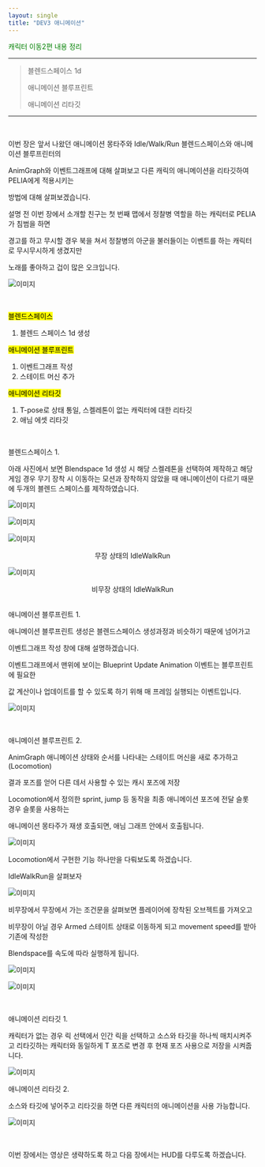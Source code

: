 ```yaml
---
layout: single
title: "DEV3 애니메이션"
---
```


<span style = "color:green">캐릭터 이동2편 내용 정리</span>

***

> 블렌드스페이스 1d
>
> 애니메이션 블루프린트
>
> 애니메이션 리타깃

***

<br/>

이번 장은 앞서 나왔던 애니메이션 몽타주와 Idle/Walk/Run 블렌드스페이스와 애니메이션 블루프린터의 

AnimGraph와 이벤트그래프에 대해 살펴보고 다른 캐릭의 애니메이션을 리타깃하여 PELIA에게 적용시키는

방법에 대해 살펴보겠습니다. 

설명 전 이번 장에서 소개할 친구는 첫 번째 맵에서 정찰병 역할을 하는 캐릭터로 PELIA가 침범을 하면

경고를 하고 무시할 경우 북을 쳐서 정찰병의 아군을 불러들이는 이벤트를 하는 캐릭터로 무시무시하게 생겼지만 

노래를 좋아하고 겁이 많은 오크입니다.

![이미지](/img/spotter.JPG)

<br/>

<mark>블렌드스페이스</mark>

1. 블렌드 스페이스 1d 생성

<mark>애니메이션 블루프린트</mark>

1.  이벤트그래프 작성
2.  스테이트 머신 추가 

<mark>애니메이션 리타깃</mark>

1.  T-pose로 상태 통일,  스켈레톤이 없는 캐릭터에 대한 리타깃
2.  애님 에셋 리타깃

<br/>

블렌드스페이스 1.

아래 사진에서 보면 Blendspace 1d 생성 시 해당 스켈레톤을 선택하여 제작하고 해당 게임 경우 무기 장착 시 이동하는 모션과 장착하지 않았을 때 애니메이션이 다르기 때문에 두개의 블렌드 스페이스를 제작하였습니다.

![이미지](/img/blendspace1d.JPG)

![이미지](/img/blendspace1d1.JPG)

![이미지](/img/blendspace1d2.JPG)

<center>무장 상태의 IdleWalkRun</center>

![이미지](/img/blendspace_uarm.JPG)

<center>비무장 상태의 IdleWalkRun</center>

<br/>

애니메이션 블루프린트 1.

애니메이션 블루프린트 생성은 블렌드스페이스 생성과정과 비슷하기 때문에 넘어가고 

이벤트그래프 작성 창에 대해 설명하겠습니다.

이벤트그래프에서 맨위에 보이는 Blueprint Update Animation 이벤트는 블루프린트에 필요한 

값 계산이나 업데이트를 할 수 있도록 하기 위해 매 프레임 실행되는 이벤트입니다.  

![이미지](/img/Eventgraph.JPG)

<br/>

애니메이션 블루프린트 2.

AnimGraph  애니메이션 상태와 순서를 나타내는 스테이트 머신을 새로 추가하고(Locomotion) 

결과 포즈를 얻어 다른 데서 사용할 수 있는 캐시 포즈에 저장 

Locomotion에서 정의한 sprint, jump 등 동작을 최종 애니메이션 포즈에 전달 슬롯 경우 슬롯을 사용하는 

애니메이션 몽타주가 재생 호출되면, 애님 그래프 안에서 호출됩니다.

![이미지](/img/animgraph.JPG)

Locomotion에서 구현한 기능 하나만을 다뤄보도록 하겠습니다. 

IdleWalkRun을 살펴보자

![이미지](/img/armuarm.JPG)

비무장에서 무장에서 가는 조건문을 살펴보면 플레이어에 장착된 오브젝트를 가져오고 

비무장이 아닐 경우 Armed 스테이트 상태로 이동하게 되고  movement speed를 받아 기존에 작성한 

Blendspace를 속도에 따라 실행하게 됩니다.

![이미지](/img/uarm.JPG)

![이미지](/img/arm.JPG)

<br/>

애니메이션 리타깃 1.

캐릭터가 없는 경우 릭 선택에서 인간 릭을 선택하고 소스와 타깃을 하나씩 매치시켜주고 리타깃하는 캐릭터와 동일하게 T 포즈로 변경 후 현재 포즈 사용으로 저장을 시켜줍니다.

![이미지](/img/retarget.JPG)



애니메이션 리타깃 2.

소스와 타깃에 넣어주고 리타깃을 하면 다른 캐릭터의 애니메이션을 사용 가능합니다.

![이미지](/img/retarget1.JPG)

<br/>

이번 장에서는 영상은 생략하도록 하고 다음 장에서는 HUD를 다루도록 하겠습니다.

